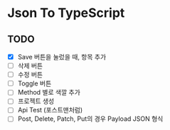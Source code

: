 # Json To TypeScript

## TODO

- [x] Save 버튼을 눌렀을 때, 항목 추가
- [ ] 삭제 버튼
- [ ] 수정 버튼
- [ ] Toggle 버튼
- [ ] Method 별로 색깔 추가
- [ ] 프로젝트 생성
- [ ] Api Test (포스트맨처럼)
- [ ] Post, Delete, Patch, Put의 경우 Payload JSON 형식
